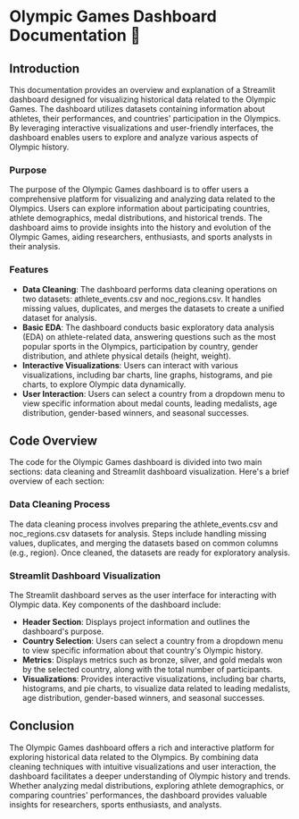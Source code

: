 # Olympic Games Dashboard Documentation 📝

## Introduction
This documentation provides an overview and explanation of a Streamlit dashboard designed for visualizing historical data related to the Olympic Games. The dashboard utilizes datasets containing information about athletes, their performances, and countries' participation in the Olympics. By leveraging interactive visualizations and user-friendly interfaces, the dashboard enables users to explore and analyze various aspects of Olympic history.

### Purpose
The purpose of the Olympic Games dashboard is to offer users a comprehensive platform for visualizing and analyzing data related to the Olympics. Users can explore information about participating countries, athlete demographics, medal distributions, and historical trends. The dashboard aims to provide insights into the history and evolution of the Olympic Games, aiding researchers, enthusiasts, and sports analysts in their analysis.

### Features
- **Data Cleaning**: The dashboard performs data cleaning operations on two datasets: athlete_events.csv and noc_regions.csv. It handles missing values, duplicates, and merges the datasets to create a unified dataset for analysis.
- **Basic EDA**: The dashboard conducts basic exploratory data analysis (EDA) on athlete-related data, answering questions such as the most popular sports in the Olympics, participation by country, gender distribution, and athlete physical details (height, weight).
- **Interactive Visualizations**: Users can interact with various visualizations, including bar charts, line graphs, histograms, and pie charts, to explore Olympic data dynamically.
- **User Interaction**: Users can select a country from a dropdown menu to view specific information about medal counts, leading medalists, age distribution, gender-based winners, and seasonal successes.

## Code Overview
The code for the Olympic Games dashboard is divided into two main sections: data cleaning and Streamlit dashboard visualization. Here's a brief overview of each section:

### Data Cleaning Process
The data cleaning process involves preparing the athlete_events.csv and noc_regions.csv datasets for analysis. Steps include handling missing values, duplicates, and merging the datasets based on common columns (e.g., region). Once cleaned, the datasets are ready for exploratory analysis.

### Streamlit Dashboard Visualization
The Streamlit dashboard serves as the user interface for interacting with Olympic data. Key components of the dashboard include:
- **Header Section**: Displays project information and outlines the dashboard's purpose.
- **Country Selection**: Users can select a country from a dropdown menu to view specific information about that country's Olympic history.
- **Metrics**: Displays metrics such as bronze, silver, and gold medals won by the selected country, along with the total number of participants.
- **Visualizations**: Provides interactive visualizations, including bar charts, histograms, and pie charts, to visualize data related to leading medalists, age distribution, gender-based winners, and seasonal successes.

## Conclusion
The Olympic Games dashboard offers a rich and interactive platform for exploring historical data related to the Olympics. By combining data cleaning techniques with intuitive visualizations and user interaction, the dashboard facilitates a deeper understanding of Olympic history and trends. Whether analyzing medal distributions, exploring athlete demographics, or comparing countries' performances, the dashboard provides valuable insights for researchers, sports enthusiasts, and analysts.
